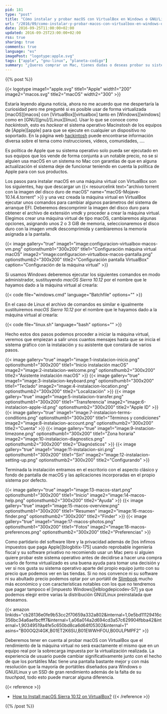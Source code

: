 ```yaml
---
pid: 181
type: "post"
title: "Cómo instalar y probar macOS con VirtualBox en Windows o GNU/Linux"
url: "/2016/09/como-instalar-y-probar-macos-con-virtualbox-en-windows-o-gnu-linux/"
date: 2016-09-25T11:00:00+02:00
updated: 2016-09-25T23:00:00+02:00
rss: true
sharing: true
comments: true
language: "es"
imagePost: "logotype:apple.svg"
tags: ["apple", "gnu-linux", "planeta-codigo"]
summary: "¿Queres comprar un Mac, tienes dudas o deseas probar su sistema operativo antes? Aunque el rendimiento será menor que una máquina real y la experiencia de usuario será peor, usando un _hackintosh_ mediante VirtuaBox ya sea con Windows o GNU/Linux podremos probarlo en detalle y hacernos una idea de su funcionamiento."
---
```


{{% post %}}

{{< logotype image1="apple.svg" title1="Apple" width1="200" image2="macos.svg" title2="macOS" width2="300" >}}

Estaría leyendo alguna noticia, ahora no me acuerdo que me despertaría la curiosidad pero me pregunté si es posible usar de forma virtualizada [macOS][macos] con [VirtualBox][virtualbox] tanto en [Windows][windows] como en [GNU][gnu]/[Linux][linux]. Usar lo que se conoce como _hackintosh_, esto es _hackear_ el sistema operativo Macinstosh de los equipos de [Apple][apple] para que se ejecute en cualquier un dispositivo no soportado. En la página web [hackintosh](http://www.hackintosh.com/) puede encontrarse información diversa sobre el tema como instrucciones, vídeos, comunidades, ....

Es política de Apple que su sistema operativo solo pueda ser ejecutado en sus equipos que los vende de forma conjunta a un notable precio, no se si alguien usa macOS en un sistema no Mac con garantías de que en alguna actualización el sistema deje de funcionar teniendo en cuenta la política de Apple para con sus productos.

Los pasos para instalar macOS en una máquina virtual con VirtualBox son los siguientes, hay que descargar un {{< resourcelink text="archivo torrent con la imagen del disco duro de macOS" name="macOS-Mojave-10.14.4.torrent" >}} y una vez creada la máquina virtual en VirtualBox ejecutar unos comandos para cambiar algunos parámetros del sistema de arranque EFI. Deberemos descomprimir la imagen del disco duro para obtener el archivo de extensión _vmdk_ y proceder a crear la máquina virtual. Elegimos crear una máquina virtual de tipo macOS, cambiaremos algunas opciones, asignando unos 2 o 3 GiB de memoria, seleccionaremos el disco duro con la imagen _vmdk_ descomprimida y cambiaremos la memoria asignada a la pantalla.

{{< image
    gallery="true"
    image1="image:configuracion-virtualbox-macos-vm.png" optionsthumb1="300x200" title1="Configuración máquina virtual macOS"
    image2="image:configuracion-virtualbox-macos-pantalla.png" optionsthumb2="300x200" title2="Configuración pantalla VirtualBox"
    caption="Configuración de la máquina virtual" >}}

Si usamos Windows deberemos ejecutar los siguientes comandos en modo administrador, sustituyendo _macOS Sierra 10.12_ por el nombre que le hayamos dado a la máquina virtual al crearla:

{{< code file="windows.cmd" language="Batchfile" options="" >}}

En el caso de Linux el archivo de comandos es similar e igualmente sustituiremos _macOS Sierra 10.12_ por el nombre que le hayamos dado a la máquina virtual al crearla:

{{< code file="linux.sh" language="bash" options="" >}}

Hecho estos dos pasos podemos proceder a iniciar la máquina virtual, veremos que empiezan a salir unos cuantos mensajes hasta que se inicia el sistema gráfico con la instalación y su asistente que constará de varios pasos.

{{< image
    gallery="true"
    image1="image:1-instalacion-inicio.png" optionsthumb1="300x200" title1="Inicio instalación macOS"
    image2="image:2-instalacion-welcome.png" optionsthumb2="300x200" title2="Asistente instalación macOS" >}}
{{< image
    gallery="true"
    image1="image:3-instalacion-keyboard.png" optionsthumb1="300x200" title1="Teclado"
    image2="image:4-instalacion-location.png" optionsthumb2="300x200" title2="Localización" >}}
{{< image
    gallery="true"
    image1="image:5-instalacion-transfer.png" optionsthumb1="300x200" title1="Transferencia"
    image2="image:6-instalacion-apple-id.png" optionsthumb2="300x200" title2="Apple ID" >}}
{{< image
    gallery="true"
    image1="image:7-instalacion-terms-conditions.png" optionsthumb1="300x200" title1="Términos y condiciones"
    image2="image:8-instalacion-account.png" optionsthumb2="300x200" title2="Cuenta" >}}
{{< image
    gallery="true"
    image1="image:9-instacion-timezone.png" optionsthumb1="300x200" title1="Zona horaria"
    image2="image:10-instalacion-diagnostics.png" optionsthumb2="300x200" title2="Diagnósticos" >}}
{{< image
    gallery="true"
    image1="image:11-instalacion-siri.png" optionsthumb1="300x200" title1="Siri"
    image2="image:12-instalacion-setting-up.png" optionsthumb2="300x200" title2="Configurando" >}}

Terminada la instalación entramos en el escritorio con el aspecto clásico y fondo de pantalla de macOS y las aplicaciones incorporadas en el propio sistema por defecto.

{{< image
    gallery="true"
    image1="image:13-macos-start.png" optionsthumb1="300x200" title1="Inicio"
    image2="image:14-macos-help.png" optionsthumb2="300x200" title2="Ayuda" >}}
{{< image
    gallery="true"
    image1="image:15-macos-overview.png" optionsthumb1="300x200" title1="Resumen"
    image2="image:16-macos-finder.png" optionsthumb2="300x200" title2="Finder" >}}
{{< image
    gallery="true"
    image1="image:17-macos-photos.png" optionsthumb1="300x200" title1="Fotos"
    image2="image:18-macos-preferences.png" optionsthumb2="300x200" title2="Preferencias" >}}

Como partidario del software libre y la privacidad además de [los ínfimos impuestos que paga Apple][blogbitix-175] usando reprobable ingeniería fiscal y su software privativo no recomiendo usar un Mac pero si alguien quiere probar este sistema operativo antes de decidirse a hacer una compra usarlo de forma virtualizado es una buena ayuda para tomar una decisión y ver si nos gusta su sistema operativo aparte del propio equipo junto con su precio que podemos ver en las tiendas. Si no nos convence ni su software ni su abultado precio podemos optar por un portátil de [Slimbook](https://slimbook.es/) mucho más económico y con características notables con los que no tendremos que pagar tampoco el [impuesto Windows][elblogdepicodev-57] ya que podemos elegir entre varias la distribución GNU/Linux preinstalada que deseamos.

{{< amazon
    linkids="cb28136e0fe9b53cc2f70659a332a802&internal=1,0e5bd11129416c356bc34a6aefbcfff7&internal=1,a06a014a2d694cd3a57c629904fbba42&internal=1,90349519a4fe5c650bd8ca6d64f05302&internal=1"
    asins="B00OQ2I4GK,B01ET2K6SU,B01EWWHFOU,B00ULPMPF2" >}}

Deberemos tener en cuenta al probar macOS con VirtualBox que el rendimiento de la máquina virtual no será exactamente el mismo que en un equipo real por la sobrecarga impuesta por la virtualización realizada. La experiencia de usuario puede cambiar significativamente junto con el hecho de que los portátiles Mac tiene una pantalla bastante mejor y con más resolución que la mayoría de portátiles diseñados para Windows o GNU/Linux y un SSD de gran rendimiento además de la falta de su _touchpad_, todo esto puede marcar alguna diferencia.

{{< reference >}}
* [How to Install macOS Sierra 10.12 on VirtualBox?](http://www.wikigain.com/install-macos-sierra-10-12-virtualbox/)
{{< /reference >}}

{{% /post %}}
